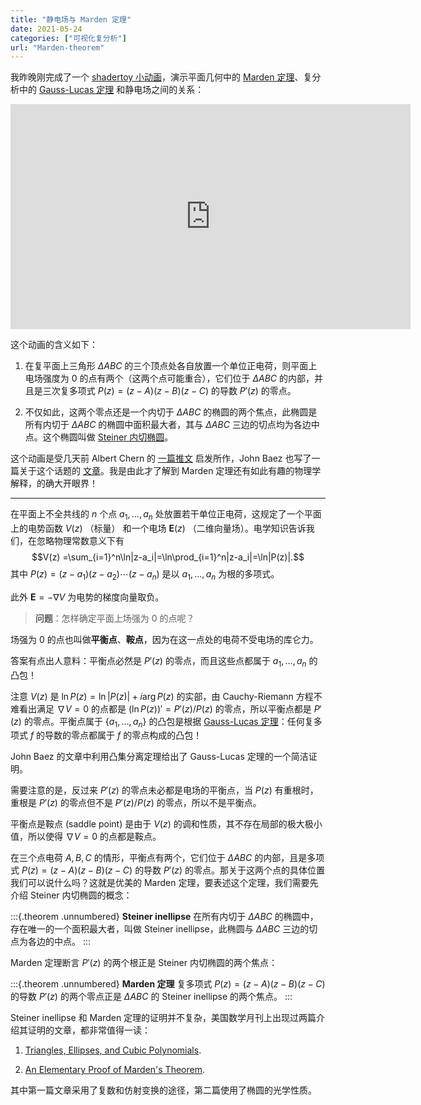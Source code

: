 ```yaml
---
title: "静电场与 Marden 定理"
date: 2021-05-24
categories: ["可视化复分析"]
url: "Marden-theorem"
---
```

我昨晚刚完成了一个 [shadertoy 小动画](https://www.shadertoy.com/view/7lf3Wn)，演示平面几何中的 [Marden 定理](https://en.wikipedia.org/wiki/Marden%27s_theorem)、复分析中的 [Gauss-Lucas 定理](https://en.wikipedia.org/wiki/Gauss%E2%80%93Lucas_theorem) 和静电场之间的关系：

<!-- more -->

<iframe width="640" height="360" frameborder="0" src="https://www.shadertoy.com/embed/7lf3Wn?gui=true&t=10&paused=true&muted=false" allowfullscreen></iframe>

这个动画的含义如下：

1. 在复平面上三角形 $\Delta ABC$ 的三个顶点处各自放置一个单位正电荷，则平面上电场强度为 0 的点有两个（这两个点可能重合），它们位于 $\Delta ABC$ 的内部，并且是三次复多项式 $P(z) = (z-A)(z-B)(z-C)$ 的导数 $P'(z)$ 的零点。

2. 不仅如此，这两个零点还是一个内切于 $\Delta ABC$ 的椭圆的两个焦点，此椭圆是所有内切于 $\Delta ABC$ 的椭圆中面积最大者，其与 $\Delta ABC$ 三边的切点均为各边中点。这个椭圆叫做 [Steiner 内切椭圆](https://en.wikipedia.org/wiki/Steiner_inellipse)。

这个动画是受几天前 Albert Chern 的 [一篇推文](https://twitter.com/theAlbertChern/status/1395468792788967428?s=20) 启发所作，John Baez 也写了一篇关于这个话题的 [文章](https://johncarlosbaez.wordpress.com/2021/05/24/electrostatics-and-the-gauss-lucas-theorem/)。我是由此才了解到 Marden 定理还有如此有趣的物理学解释，的确大开眼界！

---

在平面上不全共线的 $n$ 个点 $a_1,\ldots,a_n$ 处放置若干单位正电荷，这规定了一个平面上的电势函数 $V(z)$ （标量） 和一个电场 $\mathbf{E}(z)$ （二维向量场）。电学知识告诉我们，在忽略物理常数意义下有
$$V(z) =\sum_{i=1}^n\ln|z-a_i|=\ln\prod_{i=1}^n|z-a_i|=\ln|P(z)|.$$
其中 $P(z)=(z-a_1)(z-a_2)\cdots(z-a_n)$ 是以 $a_1,\ldots,a_n$ 为根的多项式。

此外 $\mathbf{E} = -\nabla V$ 为电势的梯度向量取负。

> **问题**：怎样确定平面上场强为 0 的点呢？

场强为 0 的点也叫做**平衡点**、**鞍点**，因为在这一点处的电荷不受电场的库仑力。

答案有点出人意料：平衡点必然是 $P'(z)$ 的零点，而且这些点都属于 $a_1,\ldots,a_n$ 的凸包！

注意 $V(z)$ 是 $\ln P(z) = \ln |P(z)| + i\arg{P(z)}$ 的实部，由 Cauchy-Riemann 方程不难看出满足 $\nabla V=0$ 的点都是 $(\ln P(z))'=P'(z)/P(z)$ 的零点，所以平衡点都是 $P'(z)$ 的零点。平衡点属于 $\{a_1,\ldots,a_n\}$ 的凸包是根据 [Gauss-Lucas 定理](https://en.wikipedia.org/wiki/Gauss%E2%80%93Lucas_theorem)：任何复多项式 $f$ 的导数的零点都属于 $f$ 的零点构成的凸包！

John Baez 的文章中利用凸集分离定理给出了 Gauss-Lucas 定理的一个简洁证明。

需要注意的是，反过来 $P'(z)$ 的零点未必都是电场的平衡点，当 $P(z)$ 有重根时，重根是 $P'(z)$ 的零点但不是 $P'(z)/P(z)$ 的零点，所以不是平衡点。

平衡点是鞍点 (saddle point) 是由于 $V(z)$ 的调和性质，其不存在局部的极大极小值，所以使得 $\nabla V=0$ 的点都是鞍点。

在三个点电荷 $A,B,C$ 的情形，平衡点有两个，它们位于 $\Delta ABC$ 的内部，且是多项式 $P(z) = (z-A)(z-B)(z-C)$ 的导数 $P'(z)$ 的零点。那关于这两个点的具体位置我们可以说什么吗？这就是优美的 Marden 定理，要表述这个定理，我们需要先介绍 Steiner 内切椭圆的概念：

:::{.theorem .unnumbered}
**Steiner inellipse** 在所有内切于 $\Delta ABC$ 的椭圆中，存在唯一的一个面积最大者，叫做 Steiner inellipse，此椭圆与 $\Delta ABC$ 三边的切点为各边的中点。
:::

Marden 定理断言 $P'(z)$ 的两个根正是 Steiner 内切椭圆的两个焦点：

:::{.theorem .unnumbered}
**Marden 定理** 复多项式 $P(z)=(z-A)(z-B)(z-C)$ 的导数 $P'(z)$ 的两个零点正是 $\Delta ABC$ 的 Steiner inellipse 的两个焦点。
:::

Steiner inellipse 和 Marden 定理的证明并不复杂，美国数学月刊上出现过两篇介绍其证明的文章，都非常值得一读：

1. [Triangles, Ellipses, and Cubic Polynomials](https://www.researchgate.net/publication/228698127_Triangles_Ellipses_and_Cubic_Polynomials).

2. [An Elementary Proof of Marden's Theorem](https://www.researchgate.net/publication/263136028_An_Elementary_Proof_of_Marden%27s_Theorem).

其中第一篇文章采用了复数和仿射变换的途径，第二篇使用了椭圆的光学性质。
